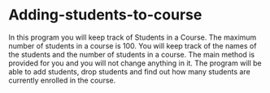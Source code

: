 # Adding-students-to-course
In this program you will keep track of Students in a Course.  The maximum number of students in a course is 100.  You will keep track of the names of the students and the number of students in a course.  The main method is provided for you and you will not change anything in it.  The program will be able to add students, drop students and find out how many students are currently enrolled in the course.      
